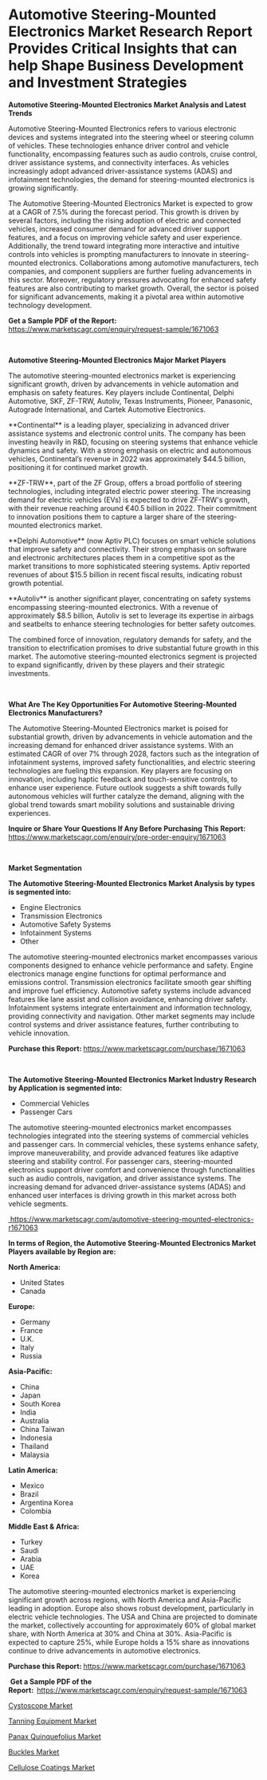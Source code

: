 <p><h1>Automotive Steering-Mounted Electronics Market Research Report Provides Critical Insights that can help Shape Business Development and Investment Strategies</h1></p><p><strong>Automotive Steering-Mounted Electronics Market Analysis and Latest Trends</strong></p>
<p><p>Automotive Steering-Mounted Electronics refers to various electronic devices and systems integrated into the steering wheel or steering column of vehicles. These technologies enhance driver control and vehicle functionality, encompassing features such as audio controls, cruise control, driver assistance systems, and connectivity interfaces. As vehicles increasingly adopt advanced driver-assistance systems (ADAS) and infotainment technologies, the demand for steering-mounted electronics is growing significantly.</p><p>The Automotive Steering-Mounted Electronics Market is expected to grow at a CAGR of 7.5% during the forecast period. This growth is driven by several factors, including the rising adoption of electric and connected vehicles, increased consumer demand for advanced driver support features, and a focus on improving vehicle safety and user experience. Additionally, the trend toward integrating more interactive and intuitive controls into vehicles is prompting manufacturers to innovate in steering-mounted electronics. Collaborations among automotive manufacturers, tech companies, and component suppliers are further fueling advancements in this sector. Moreover, regulatory pressures advocating for enhanced safety features are also contributing to market growth. Overall, the sector is poised for significant advancements, making it a pivotal area within automotive technology development.</p></p>
<p><strong>Get a Sample PDF of the Report:&nbsp;</strong> <a href="https://www.marketscagr.com/enquiry/request-sample/1671063?utm_campaign=1285&utm_medium=2&utm_source=Github&utm_content=ia&utm_term=09102024&utm_id=automotive-steering-mounted-electronics">https://www.marketscagr.com/enquiry/request-sample/1671063</a></p>
<p>&nbsp;</p>
<p><strong>Automotive Steering-Mounted Electronics Major Market Players</strong></p>
<p><p>The automotive steering-mounted electronics market is experiencing significant growth, driven by advancements in vehicle automation and emphasis on safety features. Key players include Continental, Delphi Automotive, SKF, ZF-TRW, Autoliv, Texas Instruments, Pioneer, Panasonic, Autograde International, and Cartek Automotive Electronics.</p><p>**Continental** is a leading player, specializing in advanced driver assistance systems and electronic control units. The company has been investing heavily in R&D, focusing on steering systems that enhance vehicle dynamics and safety. With a strong emphasis on electric and autonomous vehicles, Continental’s revenue in 2022 was approximately $44.5 billion, positioning it for continued market growth.</p><p>**ZF-TRW**, part of the ZF Group, offers a broad portfolio of steering technologies, including integrated electric power steering. The increasing demand for electric vehicles (EVs) is expected to drive ZF-TRW's growth, with their revenue reaching around €40.5 billion in 2022. Their commitment to innovation positions them to capture a larger share of the steering-mounted electronics market.</p><p>**Delphi Automotive** (now Aptiv PLC) focuses on smart vehicle solutions that improve safety and connectivity. Their strong emphasis on software and electronic architectures places them in a competitive spot as the market transitions to more sophisticated steering systems. Aptiv reported revenues of about $15.5 billion in recent fiscal results, indicating robust growth potential.</p><p>**Autoliv** is another significant player, concentrating on safety systems encompassing steering-mounted electronics. With a revenue of approximately $8.5 billion, Autoliv is set to leverage its expertise in airbags and seatbelts to enhance steering technologies for better safety outcomes.</p><p>The combined force of innovation, regulatory demands for safety, and the transition to electrification promises to drive substantial future growth in this market. The automotive steering-mounted electronics segment is projected to expand significantly, driven by these players and their strategic investments.</p></p>
<p>&nbsp;</p>
<p><strong>What Are The Key Opportunities For Automotive Steering-Mounted Electronics Manufacturers?</strong></p>
<p><p>The Automotive Steering-Mounted Electronics market is poised for substantial growth, driven by advancements in vehicle automation and the increasing demand for enhanced driver assistance systems. With an estimated CAGR of over 7% through 2028, factors such as the integration of infotainment systems, improved safety functionalities, and electric steering technologies are fueling this expansion. Key players are focusing on innovation, including haptic feedback and touch-sensitive controls, to enhance user experience. Future outlook suggests a shift towards fully autonomous vehicles will further catalyze the demand, aligning with the global trend towards smart mobility solutions and sustainable driving experiences.</p></p>
<p><strong>Inquire or Share Your Questions If Any Before Purchasing This Report:</strong> <a href="https://www.marketscagr.com/enquiry/pre-order-enquiry/1671063?utm_campaign=1285&utm_medium=2&utm_source=Github&utm_content=ia&utm_term=09102024&utm_id=automotive-steering-mounted-electronics">https://www.marketscagr.com/enquiry/pre-order-enquiry/1671063</a></p>
<p>&nbsp;</p>
<p><strong>Market Segmentation</strong></p>
<p><strong>The Automotive Steering-Mounted Electronics Market Analysis by types is segmented into:</strong></p>
<p><ul><li>Engine Electronics</li><li>Transmission Electronics</li><li>Automotive Safety Systems</li><li>Infotainment Systems</li><li>Other</li></ul></p>
<p><p>The automotive steering-mounted electronics market encompasses various components designed to enhance vehicle performance and safety. Engine electronics manage engine functions for optimal performance and emissions control. Transmission electronics facilitate smooth gear shifting and improve fuel efficiency. Automotive safety systems include advanced features like lane assist and collision avoidance, enhancing driver safety. Infotainment systems integrate entertainment and information technology, providing connectivity and navigation. Other market segments may include control systems and driver assistance features, further contributing to vehicle innovation.</p></p>
<p><strong>Purchase this Report:&nbsp;</strong><a href="https://www.marketscagr.com/purchase/1671063?utm_campaign=1285&utm_medium=2&utm_source=Github&utm_content=ia&utm_term=09102024&utm_id=automotive-steering-mounted-electronics">https://www.marketscagr.com/purchase/1671063</a></p>
<p>&nbsp;</p>
<p><strong>The Automotive Steering-Mounted Electronics Market Industry Research by Application is segmented into:</strong></p>
<p><ul><li>Commercial Vehicles</li><li>Passenger Cars</li></ul></p>
<p><p>The automotive steering-mounted electronics market encompasses technologies integrated into the steering systems of commercial vehicles and passenger cars. In commercial vehicles, these systems enhance safety, improve maneuverability, and provide advanced features like adaptive steering and stability control. For passenger cars, steering-mounted electronics support driver comfort and convenience through functionalities such as audio controls, navigation, and driver assistance systems. The increasing demand for advanced driver-assistance systems (ADAS) and enhanced user interfaces is driving growth in this market across both vehicle segments.</p></p>
<p><a href="https://www.marketscagr.com/automotive-steering-mounted-electronics-r1671063?utm_campaign=1285&utm_medium=2&utm_source=Github&utm_content=ia&utm_term=09102024&utm_id=automotive-steering-mounted-electronics">&nbsp;https://www.marketscagr.com/automotive-steering-mounted-electronics-r1671063</a></p>
<p><strong>In terms of Region, the Automotive Steering-Mounted Electronics Market Players available by Region are:</strong></p>
<p>
    <p> <strong> North America: </strong>
        <ul>
            <li>United States</li>
            <li>Canada</li>
        </ul>
        </p> 
    <p> <strong> Europe: </strong>
        <ul>
            <li>Germany</li>
            <li>France</li>
            <li>U.K.</li>
            <li>Italy</li>
            <li>Russia</li>
        </ul>
        </p> 
    <p> <strong> Asia-Pacific: </strong>
        <ul>
            <li>China</li>
            <li>Japan</li>
            <li>South Korea</li>
            <li>India</li>
            <li>Australia</li>
            <li>China Taiwan</li>
            <li>Indonesia</li>
            <li>Thailand</li>
            <li>Malaysia</li>
        </ul>
        </p> 
    <p> <strong> Latin America: </strong>
        <ul>
            <li>Mexico</li>
            <li>Brazil</li>
            <li>Argentina Korea</li>
            <li>Colombia</li>
        </ul>
        </p> 
    <p> <strong> Middle East & Africa: </strong>
        <ul>
            <li>Turkey</li>
            <li>Saudi</li>
            <li>Arabia</li>
            <li>UAE</li>
            <li>Korea</li>
        </ul>
    </p>
    </p>
<p><p>The automotive steering-mounted electronics market is experiencing significant growth across regions, with North America and Asia-Pacific leading in adoption. Europe also shows robust development, particularly in electric vehicle technologies. The USA and China are projected to dominate the market, collectively accounting for approximately 60% of global market share, with North America at 30% and China at 30%. Asia-Pacific is expected to capture 25%, while Europe holds a 15% share as innovations continue to drive advancements in automotive electronics.</p></p>
<p><strong>Purchase this Report: </strong><a href="https://www.marketscagr.com/purchase/1671063?utm_campaign=1285&utm_medium=2&utm_source=Github&utm_content=ia&utm_term=09102024&utm_id=automotive-steering-mounted-electronics">https://www.marketscagr.com/purchase/1671063</a></p>
<p>&nbsp;<strong>Get a Sample PDF of the Report:&nbsp;&nbsp;</strong><a href="https://www.marketscagr.com/enquiry/request-sample/1671063?utm_campaign=1285&utm_medium=2&utm_source=Github&utm_content=ia&utm_term=09102024&utm_id=automotive-steering-mounted-electronics">https://www.marketscagr.com/enquiry/request-sample/1671063</a></p>
<p><strong></strong></p>
<p><p><a href="https://www.linkedin.com/pulse/cystoscope-market-size-share-growth-analysis-type-application-2f33e?utm_campaign=1285&utm_medium=2&utm_source=Github&utm_content=ia&utm_term=09102024&utm_id=automotive-steering-mounted-electronics">Cystoscope Market</a></p><p><a href="https://www.linkedin.com/pulse/unveiling-market-trends-global-tanning-equipment-growth-regional-qemlf?utm_campaign=1285&utm_medium=2&utm_source=Github&utm_content=ia&utm_term=09102024&utm_id=automotive-steering-mounted-electronics">Tanning Equipment Market</a></p><p><a href="https://www.linkedin.com/pulse/panax-quinquefolius-market-share-size-trends-industry-analysis-ew9zc?utm_campaign=1285&utm_medium=2&utm_source=Github&utm_content=ia&utm_term=09102024&utm_id=automotive-steering-mounted-electronics">Panax Quinquefolius Market</a></p><p><a href="https://www.linkedin.com/pulse/buckles-market-global-regional-analysis-focus-region-country-level-amzte?utm_campaign=1285&utm_medium=2&utm_source=Github&utm_content=ia&utm_term=09102024&utm_id=automotive-steering-mounted-electronics">Buckles Market</a></p><p><a href="https://www.linkedin.com/pulse/global-cellulose-coatings-market-share-growth-opportunities-3vquf?utm_campaign=1285&utm_medium=2&utm_source=Github&utm_content=ia&utm_term=09102024&utm_id=automotive-steering-mounted-electronics">Cellulose Coatings Market</a></p></p>